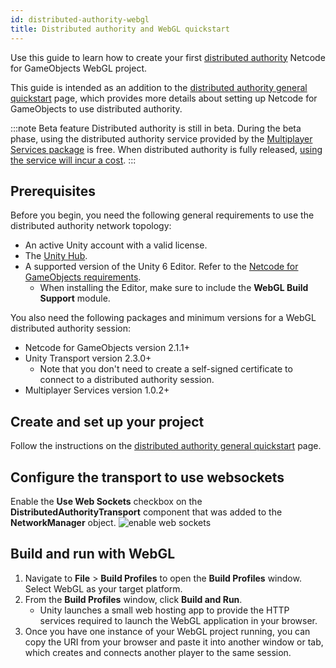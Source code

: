 ```yaml
---
id: distributed-authority-webgl
title: Distributed authority and WebGL quickstart
---
```


Use this guide to learn how to create your first [distributed authority](../terms-concepts/distributed-authority.md) Netcode for GameObjects WebGL project.

This guide is intended as an addition to the [distributed authority general quickstart](distributed-authority-quick-start.md) page, which provides more details about setting up Netcode for GameObjects to use distributed authority.

:::note Beta feature
Distributed authority is still in beta. During the beta phase, using the distributed authority service provided by the [Multiplayer Services package](https://docs.unity.com/ugs/en-us/manual/mps-sdk/manual) is free. When distributed authority is fully released, [using the service will incur a cost](https://unity.com/products/gaming-services/pricing).
:::

## Prerequisites

Before you begin, you need the following general requirements to use the distributed authority network topology:

- An active Unity account with a valid license.
- The [Unity Hub](https://unity.com/download).
- A supported version of the Unity 6 Editor. Refer to the [Netcode for GameObjects requirements](https://docs-multiplayer.unity3d.com/netcode/current/installation).
  - When installing the Editor, make sure to include the **WebGL Build Support** module.

You also need the following packages and minimum versions for a WebGL distributed authority session:

- Netcode for GameObjects version 2.1.1+
- Unity Transport version 2.3.0+
  - Note that you don't need to create a self-signed certificate to connect to a distributed authority session.
- Multiplayer Services version 1.0.2+

## Create and set up your project

Follow the instructions on the [distributed authority general quickstart](distributed-authority-quick-start.md) page.

## Configure the transport to use websockets

Enable the **Use Web Sockets** checkbox on the **DistributedAuthorityTransport** component that was added to the **NetworkManager** object. ![enable web sockets](/img/learn/distributed-authority-quick-start/use-websockets.png)

## Build and run with WebGL

1. Navigate to **File** > **Build Profiles** to open the **Build Profiles** window. Select WebGL as your target platform.
1. From the **Build Profiles** window, click **Build and Run**.
    - Unity launches a small web hosting app to provide the HTTP services required to launch the WebGL application in your browser.
1. Once you have one instance of your WebGL project running, you can copy the URI from your browser and paste it into another window or tab, which creates and connects another player to the same session.
